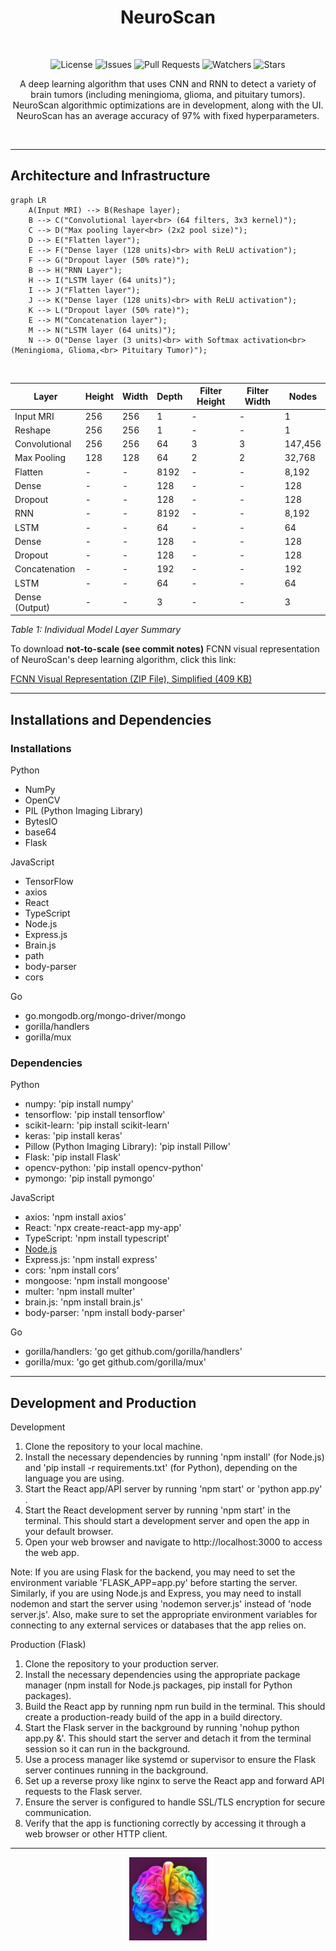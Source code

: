 <h1 align="center">NeuroScan</h1>
<br />

  <p align="center">  
    <img src="https://img.shields.io/github/license/AbhiAlest/NeuroScan.svg" alt = "License" >
    <img src="https://img.shields.io/github/issues/AbhiAlest/NeuroScan.svg" alt = "Issues" >
    <img src="https://img.shields.io/github/issues-pr/AbhiAlest/NeuroScan.svg" alt = "Pull Requests" >
    <img src="https://img.shields.io/github/watchers/AbhiAlest/NeuroScan.svg" alt = "Watchers" >
    <img src="https://img.shields.io/github/stars/AbhiAlest/NeuroScan.svg" alt = "Stars" >
  </p>



<p align="center">
A deep learning algorithm that uses CNN and RNN to detect a variety of brain tumors (including meningioma, glioma, and pituitary tumors). NeuroScan algorithmic optimizations are in development, along with the UI. NeuroScan has an average accuracy of 97% with fixed hyperparameters. 
</p>
<br />

---

<h2>Architecture and Infrastructure</h2>

```mermaid
graph LR
    A(Input MRI) --> B(Reshape layer);
    B --> C("Convolutional layer<br> (64 filters, 3x3 kernel)");
    C --> D("Max pooling layer<br> (2x2 pool size)");
    D --> E("Flatten layer");
    E --> F("Dense layer (128 units)<br> with ReLU activation");
    F --> G("Dropout layer (50% rate)");
    B --> H("RNN Layer");
    H --> I("LSTM layer (64 units)");
    I --> J("Flatten layer");
    J --> K("Dense layer (128 units)<br> with ReLU activation");
    K --> L("Dropout layer (50% rate)");
    E --> M("Concatenation layer");
    M --> N("LSTM layer (64 units)");
    N --> O("Dense layer (3 units)<br> with Softmax activation<br> (Meningioma, Glioma,<br> Pituitary Tumor)");
```

<br />

| Layer           | Height | Width | Depth | Filter Height | Filter Width | Nodes    |
|-----------------|--------|-------|-------|---------------|--------------|----------|
| Input MRI       | 256    | 256   | 1     | -             | -            | 1        |
| Reshape         | 256    | 256   | 1     | -             | -            | 1        |
| Convolutional   | 256    | 256   | 64    | 3             | 3            | 147,456  |
| Max Pooling     | 128    | 128   | 64    | 2             | 2            | 32,768   |
| Flatten         | -      | -     | 8192  | -             | -            | 8,192    |
| Dense           | -      | -     | 128   | -             | -            | 128      |
| Dropout         | -      | -     | 128   | -             | -            | 128      |
| RNN             | -      | -     | 8192  | -             | -            | 8,192    |
| LSTM            | -      | -     | 64    | -             | -            | 64       |
| Dense           | -      | -     | 128   | -             | -            | 128      |
| Dropout         | -      | -     | 128   | -             | -            | 128      |
| Concatenation   | -      | -     | 192   | -             | -            | 192      |
| LSTM            | -      | -     | 64    | -             | -            | 64       |
| Dense (Output)  | -      | -     | 3     | -             | -            | 3        |

*Table 1: Individual Model Layer Summary*
    
To download **not-to-scale (see commit notes)** FCNN visual representation of NeuroScan's deep learning algorithm, click this link: 


[FCNN Visual Representation (ZIP File), Simplified (409 KB)](https://github.com/AbhiAlest/NeuroScan/blob/main/Predictions/Development/NeuroScan%20SVG%20(Simplified).zip)

---
  
<h2 >Installations and Dependencies</h2>

<h3 >Installations</h3>

Python
* NumPy
* OpenCV
* PIL (Python Imaging Library)
* BytesIO
* base64
* Flask

JavaScript
* TensorFlow
* axios
* React
* TypeScript
* Node.js
* Express.js
* Brain.js
* path
* body-parser
* cors

Go
* go.mongodb.org/mongo-driver/mongo
* gorilla/handlers
* gorilla/mux

<h3 >Dependencies</h3>



Python
* numpy: 'pip install numpy'
* tensorflow: 'pip install tensorflow'
* scikit-learn: 'pip install scikit-learn'
* keras: 'pip install keras'
* Pillow (Python Imaging Library): 'pip install Pillow'
* Flask: 'pip install Flask'
* opencv-python: 'pip install opencv-python'
* pymongo: 'pip install pymongo'

JavaScript
* axios: 'npm install axios'
* React: 'npx create-react-app my-app'
* TypeScript: 'npm install typescript'
* [Node.js](https://nodejs.org/en/download)
* Express.js: 'npm install express'
* cors: 'npm install cors'
* mongoose: 'npm install mongoose'
* multer: 'npm install multer'
* brain.js: 'npm install brain.js'
* body-parser: 'npm install body-parser'

Go
* gorilla/handlers: 'go get github.com/gorilla/handlers'
* gorilla/mux: 'go get github.com/gorilla/mux'



---
<h2 >Development and Production</h2>

Development
1. Clone the repository to your local machine.
2. Install the necessary dependencies by running 'npm install' (for Node.js) and 'pip install -r requirements.txt' (for Python), depending on the language you are using.
3. Start the React app/API server by running 'npm start' or 'python app.py' .
4. Start the React development server by running 'npm start' in the terminal. This should start a development server and open the app in your default browser.
5. Open your web browser and navigate to http://localhost:3000 to access the web app.

Note: If you are using Flask for the backend, you may need to set the environment variable 'FLASK_APP=app.py' before starting the server. Similarly, if you are using Node.js and Express, you may need to install nodemon and start the server using 'nodemon server.js' instead of 'node server.js'. Also, make sure to set the appropriate environment variables for connecting to any external services or databases that the app relies on.

Production (Flask)
1. Clone the repository to your production server.
2. Install the necessary dependencies using the appropriate package manager (npm install for Node.js packages, pip install for Python packages).
3. Build the React app by running npm run build in the terminal. This should create a production-ready build of the app in a build directory.
4. Start the Flask server in the background by running 'nohup python app.py &'. This should start the server and detach it from the terminal session so it can run in the background.
5. Use a process manager like systemd or supervisor to ensure the Flask server continues running in the background.
6. Set up a reverse proxy like nginx to serve the React app and forward API requests to the Flask server.
7. Ensure the server is configured to handle SSL/TLS encryption for secure communication.
8. Verify that the app is functioning correctly by accessing it through a web browser or other HTTP client.

---
<div align="center">
  <p> 
    <img src="https://github.com/AbhiAlest/NeuroScan/blob/main/Logo/NeuroScan.png?raw=true" alt = "NeuroScan Logo" >
</p>
